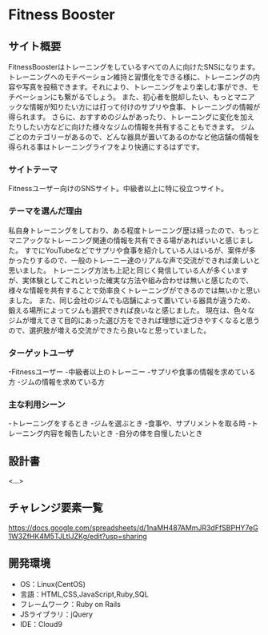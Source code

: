 # Fitness Booster

## サイト概要
FitnessBoosterはトレーニングをしているすべての人に向けたSNSになります。
トレーニングへのモチベーション維持と習慣化をできる様に、トレーニングの内容や写真を投稿できます。それにより、トレーニングをより楽しむ事ができ、モチベーションにも繋がるでしょう。
また、初心者を脱却したい、もっとマニアックな情報が知りたい方には打って付けのサプリや食事、トレーニングの情報が得られます。
さらに、おすすめのジムがあったり、トレーニングに変化を加えたりしたい方などに向けた様々なジムの情報を共有することもできます。
ジムごとのカテゴリーがあるので、どんな器具が置いてあるのかなど他店舗の情報を得られる事はトレーニングライフをより快適にするはずです。

### サイトテーマ
Fitnessユーザー向けのSNSサイト。中級者以上に特に役立つサイト。



### テーマを選んだ理由
私自身トレーニングをしており、ある程度トレーニング歴は経ったので、もっとマニアックなトレーニング関連の情報を共有できる場があればいいと感じました。
すでにYouTubeなどでサプリや食事を紹介している人はいるが、案件が多かったりするので、一般のトレーニー達のリアルな声で交流ができれば楽しいと思いました。
トレーニング方法も上記と同じく発信している人が多くいますが、実体験としてこれといった確実な方法や組み合わせは無いと感じたので、様々な情報を共有することで効率良くトレーニングができるのでは無いかと思いました。
また、同じ会社のジムでも店舗によって置いている器具が違うため、鍛える場所によってジムも選択できれば良いなと感じました。
現在は、色々なジムが増えてきて目的にあった選び方をできれば理想に近づきやすくなると思うので、選択肢が増える交流ができたら良いなと思っていました。

### ターゲットユーザ

-Fitnessユーザー
-中級者以上のトレーニー
-サプリや食事の情報を求めている方
-ジムの情報を求めている方
### 主な利用シーン
-トレーニングをするとき
-ジムを選ぶとき
-食事や、サプリメントを取る時
-トレーニング内容を報告したいとき
-自分の体を自慢したいとき

## 設計書
<...>

## チャレンジ要素一覧
https://docs.google.com/spreadsheets/d/1naMH487AMmJR3dFfSBPHY7eG1W3ZfHK4M5TJLtlJZKg/edit?usp=sharing

## 開発環境
- OS：Linux(CentOS)
- 言語：HTML,CSS,JavaScript,Ruby,SQL
- フレームワーク：Ruby on Rails
- JSライブラリ：jQuery
- IDE：Cloud9


